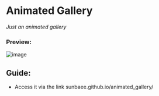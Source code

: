 # Animated Gallery
<i>Just an animated gallery</i>

### Preview: 
![image](https://github.com/user-attachments/assets/27a9d203-c04f-4c5f-b4cb-821acbc13f20)

## Guide:

- Access it via the link sunbaee.github.io/animated_gallery/
